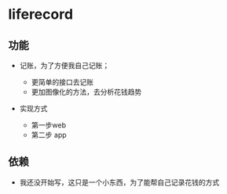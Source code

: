 liferecord
==========


功能
----------
+ 记账，为了方便我自己记账；
    * 更简单的接口去记账
    * 更加图像化的方法，去分析花钱趋势

+ 实现方式
    * 第一步web
    * 第二步 app


依赖
---------
+ 我还没开始写，这只是一个小东西，为了能帮自己记录花钱的方式
